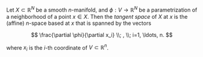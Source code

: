 Let $X \subset \mathbb{R}^N$ be a smooth $n$-manifold, and $\phi: V \to \mathbb{R}^N$ be a parametrization of a neighborhood of a point $x \in X$. Then the *tangent space* of $X$ at $x$ is the (affine) $n$-space based at $x$ that is spanned by the vectors

$$
\frac{\partial \phi}{\partial x_i} \\; , \\; i=1, \ldots, n.
$$

where $x_i$ is the $i$-th coordinate of $V \subset \mathbb{R}^n$.
